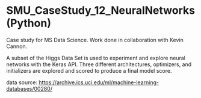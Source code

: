 # SMU_CaseStudy_12_NeuralNetworks (Python)

Case study for MS Data Science. Work done in collaboration with Kevin Cannon.

A subset of the Higgs Data Set is used to experiment and explore neural networks with the Keras API. Three different architectures, optimizers, and initializers are explored and scored to produce a final model score.

data source: https://archive.ics.uci.edu/ml/machine-learning-databases/00280/
